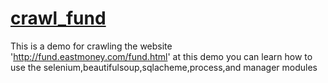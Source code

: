 # [crawl_fund](https://github.com/shisiying/crawer_python/blob/master/crawl_fund/main.py)
This is a demo for crawling the website 'http://fund.eastmoney.com/fund.html'
at this demo you can learn how to use the selenium,beautifulsoup,sqlacheme,process,and manager modules


